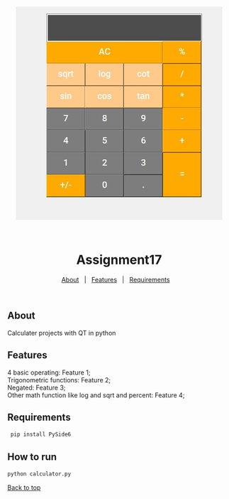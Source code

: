 <div align="center" id="top"> 
  <img src="output/Screenshot 2024-04-19 223429.jpg" alt="Assignment17" />

  &#xa0;

</div>

<h1 align="center">Assignment17</h1>

<p align="center">
  <a href="about">About</a> &#xa0; | &#xa0; 
  <a href="#sparkles-features">Features</a> &#xa0; | &#xa0;
  <a href="#white_check_mark-requirements">Requirements</a> &#xa0; &#xa0;

</p>

<br>

## About ##

Calculater projects with QT in python
## Features ##

4 basic operating: Feature 1;\
Trigonometric functions: Feature 2;\
Negated: Feature 3;\
Other math function like log and sqrt and percent: Feature 4;


## Requirements ##

```bash
 pip install PySide6
```

## How to run
```bash
python calculator.py
```

<a href="#top">Back to top</a>
